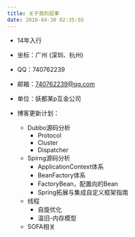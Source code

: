```yaml
---
title: 关于我的屁事
date: 2016-04-30 02:35:55
---
```


- 14年入行
- 坐标：广州 (深圳、杭州)
- QQ：740762239
- 邮箱：740762239@qq.com
- 单位：妖都某p互金公司

- 博客更新计划：
  - Dubbo源码分析
    - Protocol
    - Cluster
    - Dispatcher
  - Spirng源码分析
    - ApplicationContext体系
    - BeanFactory体系
    - FactoryBean，配置向的Bean
    - Spring拓展与集成自定义框架指南
  - 线程
    - 自旋优化
    - 温旧-内存模型
  - SOFA相关
